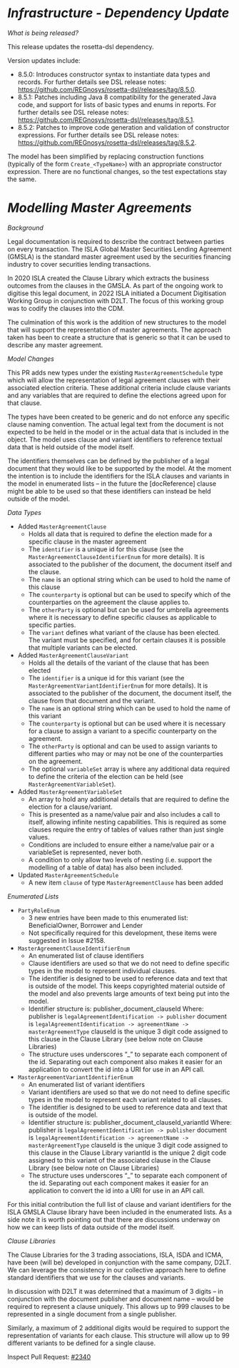# _Infrastructure - Dependency Update_

_What is being released?_

This release updates the rosetta-dsl dependency.

Version updates include:
  - 8.5.0: Introduces constructor syntax to instantiate data types and records. For further details see DSL release notes: https://github.com/REGnosys/rosetta-dsl/releases/tag/8.5.0.
  - 8.5.1: Patches including Java 8 compatibility for the generated Java code, and support for lists of basic types and enums in reports. For further details see DSL release notes: https://github.com/REGnosys/rosetta-dsl/releases/tag/8.5.1.
  - 8.5.2: Patches to improve code generation and validation of constructor expressions. For further details see DSL release notes: https://github.com/REGnosys/rosetta-dsl/releases/tag/8.5.2.

The model has been simplified by replacing construction functions (typically of the form `Create_<TypeName>`) with an appropriate constructor expression. There are no functional changes, so the test expectations stay the same.

# _Modelling Master Agreements_

_Background_

Legal documentation is required to describe the contract between parties on every transaction. The ISLA Global Master Securities Lending Agreement (GMSLA) is the standard master agreement used by the securities financing industry to cover securities lending transactions.

In 2020 ISLA created the Clause Library which extracts the business outcomes from the clauses in the GMSLA. As part of the ongoing work to digitise this legal document, in 2022 ISLA initiated a Document Digitisation Working Group in conjunction with D2LT. The focus of this working group was to codify the clauses into the CDM.

The culmination of this work is the addition of new structures to the model that will support the representation of master agreements. The approach taken has been to create a structure that is generic so that it can be used to describe any master agreement.

_Model Changes_

This PR adds new types under the existing `MasterAgreementSchedule` type which will allow the representation of legal agreement clauses with their associated election criteria. These additional criteria include clause variants and any variables that are required to define the elections agreed upon for that clause.

The types have been created to be generic and do not enforce any specific clause naming convention. The actual legal text from the document is not expected to be held in the model or in the actual data that is included in the object. The model uses clause and variant identifiers to reference textual data that is held outside of the model itself. 

The identifiers themselves can be defined by the publisher of a legal document that they would like to be supported by the model. At the moment the intention is to include the identifiers for the ISLA clauses and variants in the model in enumerated lists – in the future the [docReference] clause might be able to be used so that these identifiers can instead be held outside of the model.

_Data Types_

- Added `MasterAgreementClause`
   - Holds all data that is required to define the election made for a specific clause in the master agreement
   - The `identifier` is a unique id for this clause (see the `MasterAgreementClauseIdentifierEnum` for more details). It is associated to the publisher of the document, the document itself and the clause.
   - The `name` is an optional string which can be used to hold the name of this clause
   - The `counterparty` is optional but can be used to specify which of the counterparties on the agreement the clause applies to.
   - The `otherParty` is optional but can be used for umbrella agreements where it is necessary to define specific clauses as applicable to specific parties.
   - The `variant` defines what variant of the clause has been elected. The variant must be specified, and for certain clauses it is possible that multiple variants can be elected.
- Added `MasterAgreementClauseVariant`
  - Holds all the details of the variant of the clause that has been elected
  - The `identifier` is a unique id for this variant (see the `MasterAgreementVariantIdentifierEnum` for more details). It is associated to the publisher of the document, the document itself, the clause from that document and the variant.
  - The `name` is an optional string which can be used to hold the name of this variant
  - The `counterparty` is optional but can be used where it is necessary for a clause to assign a variant to a specific counterparty on the agreement.
  - The `otherParty` is optional and can be used to assign variants to different parties who may or may not be one of the counterparties on the agreement.
  - The optional `variableSet` array is where any additional data required to define the criteria of the election can be held (see `MasterAgreementVariableSet`). 
- Added `MasterAgreementVariableSet`
  - An array to hold any additional details that are required to define the election for a clause/variant.
  - This is presented as a name/value pair and also includes a call to itself, allowing infinite nesting capabilities. This is required as some clauses require the entry of tables of values rather than just single values.
  - Conditions are included to ensure either a name/value pair or a variableSet is represented, never both.
  - A condition to only allow two levels of nesting (i.e. support the modelling of a table of data) has also been included.
- Updated `MasterAgreementSchedule`
  - A new item `clause` of type `MasterAgreementClause` has been added

_Enumerated Lists_

- `PartyRoleEnum`
  - 3 new entries have been made to this enumerated list: BeneficialOwner, Borrower and Lender
  - Not specifically required for this development, these items were suggested in Issue #2158.
- `MasterAgreementClauseIdentifierEnum`
  - An enumerated list of clause identifiers
  - Clause identifiers are used so that we do not need to define specific types in the model to represent individual clauses.
  - The identifier is designed to be used to reference data and text that is outside of the model. This keeps copyrighted material outside of the model and also prevents large amounts of text being put into the model.
  - Identifier structure is: publisher_document_clauseId
Where:
	publisher is `legalAgreementIdentification -> publisher`
	document is `legalAgreementIdentification -> agreementName -> masterAgreementType`
	clauseId is the unique 3 digit code assigned to this clause in the Clause Library (see below note on Clause Libraries)
  - The structure uses underscores “_” to separate each component of the id. Separating out each component also makes it easier for an application to convert the id into a URI for use in an API call.
- `MasterAgreementVariantIdentifierEnum`
  - An enumerated list of variant identifiers
  - Variant identifiers are used so that we do not need to define specific types in the model to represent each variant related to all clauses.
  - The identifier is designed to be used to reference data and text that is outside of the model.
  - Identifier structure is: publisher_document_clauseId_variantId
Where:
	publisher is `legalAgreementIdentification -> publisher`
	document is `legalAgreementIdentification -> agreementName -> masterAgreementType`
	clauseId is the unique 3 digit code assigned to this clause in the Clause Library
	variantId is the unique 2 digit code assigned to this variant of the associated clause in the Clause Library (see below note on Clause Libraries)
  - The structure uses underscores “_” to separate each component of the id. Separating out each component makes it easier for an application to convert the id into a URI for use in an API call. 

For this initial contribution the full list of clause and variant identifiers for the ISLA GMSLA Clause library have been included in the enumerated lists. As a side note it is worth pointing out that there are discussions underway on how we can keep lists of data outside of the model itself.

_Clause Libraries_

The Clause Libraries for the 3 trading associations, ISLA, ISDA and ICMA, have been (will be) developed in conjunction with the same company, D2LT. We can leverage the consistency in our collective approach here to define standard identifiers that we use for the clauses and variants. 

In discussion with D2LT it was determined that a maximum of 3 digits – in conjunction with the document publisher and document name – would be required to represent a clause uniquely. This allows up to 999 clauses to be represented in a single document from a single publisher. 

Similarly, a maximum of 2 additional digits would be required to support the representation of variants for each clause. This structure will allow up to 99 different variants to be defined for a single clause.

Inspect Pull Request: [#2340](https://github.com/finos/common-domain-model/pull/2340)

